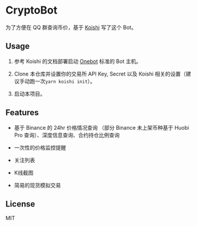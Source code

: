 # CryptoBot

为了方便在 QQ 群查询币价，基于 [Koishi](https://koishi.js.org/) 写了这个 Bot。

## Usage

1. 参考 Koishi 的文档部署启动 [Onebot](https://github.com/howmanybots/onebot) 标准的 Bot 主机。

2. Clone 本仓库并设置你的交易所 API Key, Secret 以及 Koishi 相关的设置（建议手动跑一次`yarn koishi init`）。

3. 启动本项目。

## Features

- 基于 Binance 的 24hr 价格情况查询 （部分 Binance 未上架币种基于 Huobi Pro 查询）、深度信息查询、合约持仓比例查询

- 一次性的价格监控提醒

- 关注列表

- K线截图

- 简易的现货模拟交易

## License

MIT
